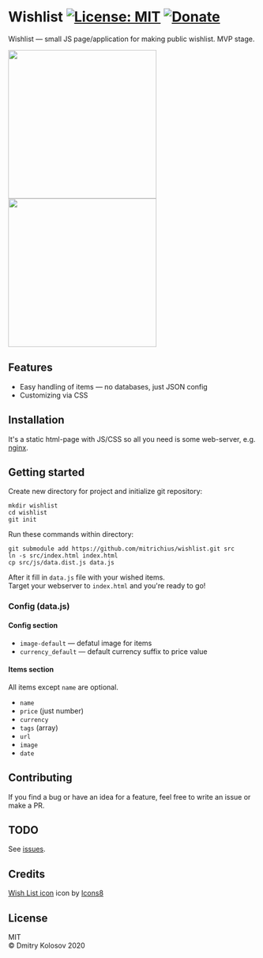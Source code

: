 # Wishlist [![License: MIT](https://img.shields.io/badge/License-MIT-green.svg)](https://opensource.org/licenses/MIT) [![Donate](https://img.shields.io/badge/Donate-PayPal-blue.svg)](https://www.paypal.com/paypalme/mitrichius/1)

Wishlist — small JS page/application for making public wishlist. MVP stage.

<img src="https://raw.githubusercontent.com/Mitrichius/wishlist/master/images/screenshot-web.png" height="300px"> <img src="https://raw.githubusercontent.com/Mitrichius/wishlist/master/images/screenshot-mobile.png" height="300px">

## Features
- Easy handling of items — no databases, just JSON config
- Customizing via CSS

## Installation
It's a static html-page with JS/CSS so all you need is some web-server, e.g. [nginx](https://github.com/Mitrichius/wishlist/blob/master/nginx.conf).

## Getting started
Create new directory for project and initialize git repository:
```
mkdir wishlist
cd wishlist
git init
```

Run these commands within directory: 
```
git submodule add https://github.com/mitrichius/wishlist.git src
ln -s src/index.html index.html
cp src/js/data.dist.js data.js
```
After it fill in `data.js` file with your wished items.  
Target your webserver to `index.html` and you're ready to go!

### Config (data.js)

#### Config section
- `image-default` — defatul image for items 
- `currency_default` — default currency suffix to price value

#### Items section
All items except `name` are optional.
- `name`
- `price` (just number)
- `currency`
- `tags` (array)
- `url` 
- `image`
- `date`

## Contributing
If you find a bug or have an idea for a feature, feel free to write an issue or make a PR.

## TODO
See [issues](https://github.com/Mitrichius/wishlist/issues).

## Credits
[Wish List icon](https://icons8.com/icons/set/wish-list) icon by [Icons8](https://icons8.com)

## License
MIT  
© Dmitry Kolosov 2020